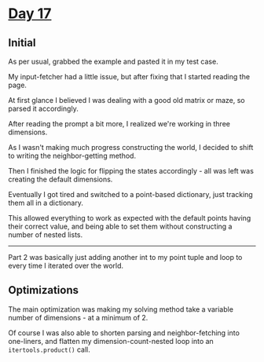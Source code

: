 # [Day 17](https://adventofcode.com/2020/day/17)

## Initial

As per usual, grabbed the example and pasted it in my test case.

My input-fetcher had a little issue, but after fixing that I started reading the page.

At first glance I believed I was dealing with a good old matrix or maze, so parsed it accordingly.

After reading the prompt a bit more, I realized we're working in three dimensions.

As I wasn't making much progress constructing the world, I decided to shift to writing the neighbor-getting method.

Then I finished the logic for flipping the states accordingly - all was left was creating the default dimensions.

Eventually I got tired and switched to a point-based dictionary, just tracking them all in a dictionary.

This allowed everything to work as expected with the default points having their correct value, and being able to set them without constructing a number of nested lists.

***

Part 2 was basically just adding another int to my point tuple and loop to every time I iterated over the world.

## Optimizations

The main optimization was making my solving method take a variable number of dimensions - at a minimum of 2.

Of course I was also able to shorten parsing and neighbor-fetching into one-liners, and flatten my dimension-count-nested loop into an `itertools.product()` call.
